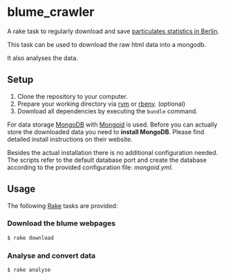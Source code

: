 # blume_crawler

A rake task to regularly download and save [particulates statistics in Berlin][particulates-statistics].

This task can be used to download the raw html data into a mongodb.

It also analyses the data.


## Setup

1. Clone the repository to your computer.
2. Prepare your working directory via [rvm][rvm] or [rbenv][rbenv]. (optional)
3. Download all dependencies by executing the `bundle` command.

For data storage [MongoDB][mongodb] with [Mongoid][mongoid] is used.
Before you can actually store the downloaded data you need to
**install MongoDB**. Please find detailed install instructions
on their website.

Besides the actual installation there is no additional configuration needed.
The scripts refer to the default database port and create the database
according to the provided configuration file: *mongoid.yml*.


## Usage

The following [Rake][rake] tasks are provided:

###  Download the blume webpages

``` bash
$ rake download
```

### Analyse and convert data

``` bash
$ rake analyse
```


[particulates-statistics]: http://www.stadtentwicklung.berlin.de/umwelt/luftqualitaet/de/messnetz/tageswerte/index.shtml
[rvm]: https://rvm.io
[rbenv]: https://github.com/sstephenson/rbenv
[mongodb]: https://www.mongodb.org
[mongoid]: http://mongoid.org
[rake]: http://docs.seattlerb.org/rake/
